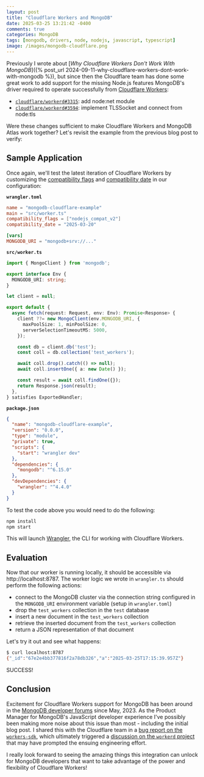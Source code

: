 ```yaml
---
layout: post
title: "Cloudflare Workers and MongoDB"
date: 2025-03-25 13:21:42 -0400
comments: true
categories: MongoDB
tags: [mongodb, drivers, node, nodejs, javascript, typescript]
image: /images/mongodb-cloudflare.png
---
```


Previously I wrote about [_Why Cloudflare Workers Don't Work With MongoDB_]({% post_url 2024-09-11-why-cloudflare-workers-dont-work-with-mongodb %}), but since then the Cloudflare team has done some great work to add support for the missing Node.js features MongoDB's driver required to operate successfully from [Cloudflare Workers](https://workers.cloudflare.com/):

* [`cloudflare/workerd#3315`](https://github.com/cloudflare/workerd/pull/3315): add node:net module
* [`cloudflare/workerd#3594`](https://github.com/cloudflare/workerd/pull/3594): implement TLSSocket and connect from node:tls

Were these changes sufficient to make Cloudflare Workers and MongoDB Atlas work together? Let's revisit the example from the previous blog post to verify:

## Sample Application

Once again, we'll test the latest iteration of Cloudflare Workers by customizing the [compatibility flags](https://developers.cloudflare.com/workers/configuration/compatibility-dates/#setting-compatibility-flags) and [compatibility date](https://developers.cloudflare.com/workers/configuration/compatibility-dates/) in our configuration:

**`wrangler.toml`**
```toml
name = "mongodb-cloudflare-example"
main = "src/worker.ts"
compatibility_flags = ["nodejs_compat_v2"]
compatibility_date = "2025-03-20"

[vars]
MONGODB_URI = "mongodb+srv://..."
```

**`src/worker.ts`**
```ts
import { MongoClient } from 'mongodb';

export interface Env {
  MONGODB_URI: string;
}

let client = null;

export default {
  async fetch(request: Request, env: Env): Promise<Response> {
    client ??= new MongoClient(env.MONGODB_URI, {
      maxPoolSize: 1, minPoolSize: 0,
      serverSelectionTimeoutMS: 5000,
    });

    const db = client.db('test');
    const coll = db.collection('test_workers');

    await coll.drop().catch(() => null);
    await coll.insertOne({ a: new Date() });

    const result = await coll.findOne({});
    return Response.json(result);
  },
} satisfies ExportedHandler;
```

**`package.json`**
```json
{
  "name": "mongodb-cloudflare-example",
  "version": "0.0.0",
  "type": "module",
  "private": true,
  "scripts": {
    "start": "wrangler dev"
  },
  "dependencies": {
    "mongodb": "^6.15.0"
  },
  "devDependencies": {
    "wrangler": "^4.4.0"
  }
}
```

To test the code above you would need to do the following:

```bash
npm install
npm start
```

This will launch [Wrangler](https://developers.cloudflare.com/workers/wrangler/), the CLI for working with Cloudflare Workers.

## Evaluation

Now that our worker is running locally, it should be accessible via http://localhost:8787. The worker logic we wrote in `wrangler.ts` should perform the following actions:

* connect to the MongoDB cluster via the connection string configured in the `MONGODB_URI` environment variable (setup in `wrangler.toml`)
* drop the `test_workers` collection in the `test` database
* insert a new document in the `test_workers` collection
* retrieve the inserted document from the `test_workers` collection
* return a JSON representation of that document

Let's try it out and see what happens:

```bash
$ curl localhost:8787
{"_id":"67e2e4bb377816f2a78db326","a":"2025-03-25T17:15:39.957Z"}
```

SUCCESS!

## Conclusion

Excitement for Cloudflare Workers support for MongoDB has been around in the [MongoDB developer forums](https://www.mongodb.com/community/forums/t/cloudflare-workers-integration-is-now-possible/226708) since May, 2023. As the Product Manager for MongoDB's JavaScript developer experience I've possibly been making more noise about this issue than most - including the initial blog post. I shared this with the Cloudflare team in a [bug report on the `workers-sdk`](https://github.com/cloudflare/workers-sdk/issues/6684), which ultimately triggered a [discussion on the `workerd` project](https://github.com/cloudflare/workerd/discussions/2721) that may have prompted the ensuing engineering effort.

I really look forward to seeing the amazing things this integration can unlock for MongoDB developers that want to take advantage of the power and flexibility of Cloudflare Workers!

